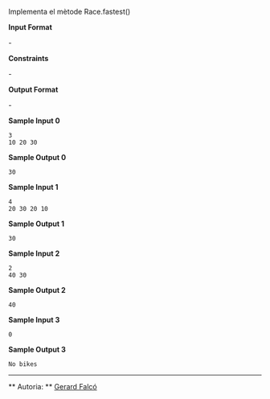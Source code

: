 Implementa el mètode Race.fastest()

**Input Format**

\-

**Constraints**

\-

**Output Format**

\-

**Sample Input 0**

    3
    10 20 30

**Sample Output 0**

``` 
30
```

**Sample Input 1**

    4
    20 30 20 10

**Sample Output 1**

``` 
30
```

**Sample Input 2**

    2
    40 30

**Sample Output 2**

``` 
40
```

**Sample Input 3**

``` 
0
```

**Sample Output 3**

    No bikes

----------

** Autoria: **
[Gerard Falcó](https://github.com/gerardfp)
